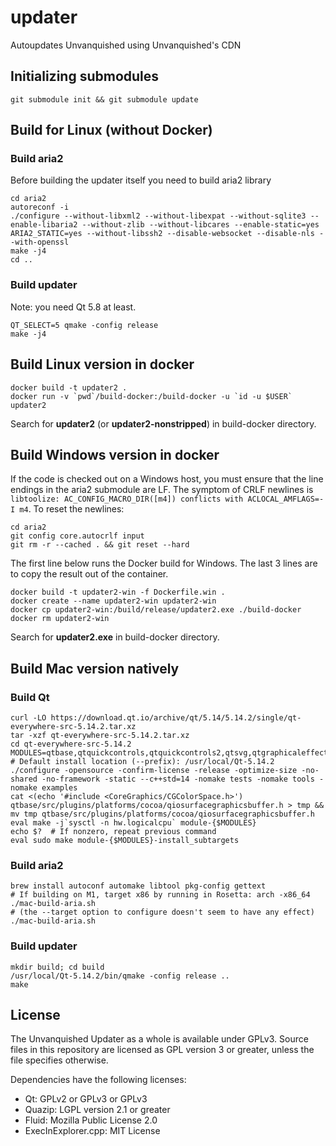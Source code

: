 # updater
Autoupdates Unvanquished using Unvanquished's CDN

## Initializing submodules
```
git submodule init && git submodule update
```

## Build for Linux (without Docker)

### Build aria2
Before building the updater itself you need to build aria2 library
```
cd aria2
autoreconf -i
./configure --without-libxml2 --without-libexpat --without-sqlite3 --enable-libaria2 --without-zlib --without-libcares --enable-static=yes ARIA2_STATIC=yes --without-libssh2 --disable-websocket --disable-nls --with-openssl
make -j4
cd ..
```

### Build updater
Note: you need Qt 5.8 at least.
```
QT_SELECT=5 qmake -config release
make -j4
```

## Build Linux version in docker
```
docker build -t updater2 .
docker run -v `pwd`/build-docker:/build-docker -u `id -u $USER` updater2
```
Search for **updater2** (or **updater2-nonstripped**) in build-docker directory.

## Build Windows version in docker

If the code is checked out on a Windows host, you must ensure that the line endings in the aria2 submodule are LF. The symptom of CRLF newlines is `libtoolize: AC_CONFIG_MACRO_DIR([m4]) conflicts with ACLOCAL_AMFLAGS=-I m4`. To reset the newlines:

```
cd aria2
git config core.autocrlf input
git rm -r --cached . && git reset --hard
```

The first line below runs the Docker build for Windows. The last 3 lines are to copy the result out of the container.

```
docker build -t updater2-win -f Dockerfile.win .
docker create --name updater2-win updater2-win
docker cp updater2-win:/build/release/updater2.exe ./build-docker
docker rm updater2-win

```
Search for **updater2.exe** in build-docker directory.

## Build Mac version natively

### Build Qt
```
curl -LO https://download.qt.io/archive/qt/5.14/5.14.2/single/qt-everywhere-src-5.14.2.tar.xz
tar -xzf qt-everywhere-src-5.14.2.tar.xz
cd qt-everywhere-src-5.14.2
MODULES=qtbase,qtquickcontrols,qtquickcontrols2,qtsvg,qtgraphicaleffects
# Default install location (--prefix): /usr/local/Qt-5.14.2
./configure -opensource -confirm-license -release -optimize-size -no-shared -no-framework -static --c++std=14 -nomake tests -nomake tools -nomake examples
cat <(echo '#include <CoreGraphics/CGColorSpace.h>') qtbase/src/plugins/platforms/cocoa/qiosurfacegraphicsbuffer.h > tmp && mv tmp qtbase/src/plugins/platforms/cocoa/qiosurfacegraphicsbuffer.h
eval make -j`sysctl -n hw.logicalcpu` module-{$MODULES}
echo $?  # If nonzero, repeat previous command
eval sudo make module-{$MODULES}-install_subtargets
```

### Build aria2
```
brew install autoconf automake libtool pkg-config gettext
# If building on M1, target x86 by running in Rosetta: arch -x86_64 ./mac-build-aria.sh
# (the --target option to configure doesn't seem to have any effect)
./mac-build-aria.sh
```

### Build updater
```
mkdir build; cd build
/usr/local/Qt-5.14.2/bin/qmake -config release ..
make
```

## License

The Unvanquished Updater as a whole is available under GPLv3. Source files in this
repository are licensed as GPL version 3 or greater, unless the file specifies
otherwise.

Dependencies have the following licenses:
- Qt: GPLv2 or GPLv3 or GPLv3
- Quazip: LGPL version 2.1 or greater
- Fluid: Mozilla Public License 2.0
- ExecInExplorer.cpp: MIT License
